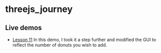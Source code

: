 # threejs_journey
## Live demos
- [Lesson 11](https://vercel.com/nicolascribbles-projects/threejs-journey/E2gENEE7f3WntPpJViMHodpgYcXK)
    In this demo, I took it a step further and modified the GUI to reflect the number of donuts you wish to add.